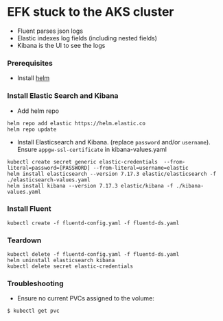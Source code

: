 # EFK stuck to the AKS cluster

- Fluent parses json logs
- Elastic indexes log fields (including nested fields)
- Kibana is the UI to see the logs

### Prerequisites

- Install [helm](https://phoenixnap.com/kb/install-helm)

### Install Elastic Search and Kibana

- Add helm repo
```
helm repo add elastic https://helm.elastic.co
helm repo update
```

- Install Elasticsearch and Kibana. (replace `password` and/or `username`). Ensure `appgw-ssl-certificate` in kibana-values.yaml
```
kubectl create secret generic elastic-credentials  --from-literal=password=[PASSWORD] --from-literal=username=elastic
helm install elasticsearch --version 7.17.3 elastic/elasticsearch -f ./elasticsearch-values.yaml
helm install kibana --version 7.17.3 elastic/kibana -f ./kibana-values.yaml
```

### Install Fluent

```
kubectl create -f fluentd-config.yaml -f fluentd-ds.yaml
```

### Teardown

```
kubectl delete -f fluentd-config.yaml -f fluentd-ds.yaml
helm uninstall elasticsearch kibana
kubectl delete secret elastic-credentials
```

### Troubleshooting

- Ensure no current PVCs assigned to the volume:

```
$ kubectl get pvc
```
